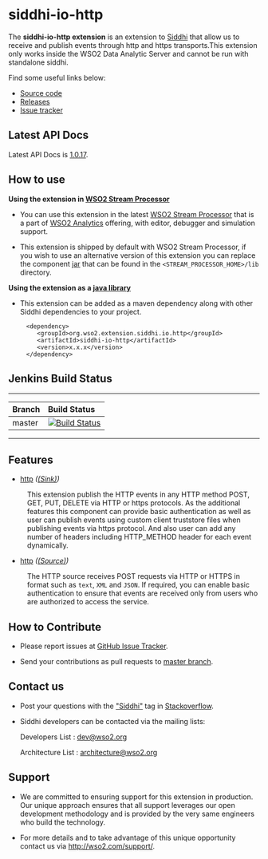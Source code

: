 siddhi-io-http
======================================

The **siddhi-io-http extension** is an extension to <a target="_blank" href="https://wso2.github.io/siddhi">Siddhi</a> that allow us to receive and publish events through http and https transports.This extension only works inside 
the WSO2 Data Analytic Server and cannot be run with standalone siddhi.

Find some useful links below:

* <a target="_blank" href="https://github.com/wso2-extensions/siddhi-io-http">Source code</a>
* <a target="_blank" href="https://github.com/wso2-extensions/siddhi-io-http/releases">Releases</a>
* <a target="_blank" href="https://github.com/wso2-extensions/siddhi-io-http/issues">Issue tracker</a>

## Latest API Docs 

Latest API Docs is <a target="_blank" href="https://wso2-extensions.github.io/siddhi-io-http/api/1.0.17">1.0.17</a>.

## How to use 

**Using the extension in <a target="_blank" href="https://github.com/wso2/product-sp">WSO2 Stream Processor</a>**

* You can use this extension in the latest <a target="_blank" href="https://github.com/wso2/product-sp/releases">WSO2 Stream Processor</a> that is a part of <a target="_blank" href="http://wso2.com/analytics?utm_source=gitanalytics&utm_campaign=gitanalytics_Jul17">WSO2 Analytics</a> offering, with editor, debugger and simulation support. 

* This extension is shipped by default with WSO2 Stream Processor, if you wish to use an alternative version of this extension you can replace the component <a target="_blank" href="https://github.com/wso2-extensions/siddhi-io-http/releases">jar</a> that can be found in the `<STREAM_PROCESSOR_HOME>/lib` directory.

**Using the extension as a <a target="_blank" href="https://wso2.github.io/siddhi/documentation/running-as-a-java-library">java library</a>**

* This extension can be added as a maven dependency along with other Siddhi dependencies to your project.

```
     <dependency>
        <groupId>org.wso2.extension.siddhi.io.http</groupId>
        <artifactId>siddhi-io-http</artifactId>
        <version>x.x.x</version>
     </dependency>
```

## Jenkins Build Status

---

|  Branch | Build Status |
| :------ |:------------ | 
| master  | [![Build Status](https://wso2.org/jenkins/view/All%20Builds/job/siddhi/job/siddhi-io-http/badge/icon)](https://wso2.org/jenkins/view/All%20Builds/job/siddhi/job/siddhi-io-http/)|

---

## Features

* <a target="_blank" href="https://wso2-extensions.github.io/siddhi-io-http/api/1.0.17/#http-sink">http</a> *(<a target="_blank" href="https://wso2.github.io/siddhi/documentation/siddhi-4.0/#sink">(Sink)</a>)*<br><div style="padding-left: 1em;"><p>This extension publish the HTTP events in any HTTP method  POST, GET, PUT, DELETE  via HTTP or https protocols. As the additional features this component can provide basic authentication as well as user can publish events using custom client truststore files when publishing events via https protocol. And also user can add any number of headers including HTTP_METHOD header for each event dynamically.</p></div>
* <a target="_blank" href="https://wso2-extensions.github.io/siddhi-io-http/api/1.0.17/#http-source">http</a> *(<a target="_blank" href="https://wso2.github.io/siddhi/documentation/siddhi-4.0/#source">(Source)</a>)*<br><div style="padding-left: 1em;"><p>The HTTP source receives POST requests via HTTP or HTTPS in format such as <code>text</code>, <code>XML</code> and <code>JSON</code>. If required, you can enable basic authentication to ensure that events are received only from users who are authorized to access the service.</p></div>

## How to Contribute
 
  * Please report issues at <a target="_blank" href="https://github.com/wso2-extensions/siddhi-io-http/issues">GitHub Issue Tracker</a>.
  
  * Send your contributions as pull requests to <a target="_blank" href="https://github.com/wso2-extensions/siddhi-io-http/tree/master">master branch</a>. 
 
## Contact us 

 * Post your questions with the <a target="_blank" href="http://stackoverflow.com/search?q=siddhi">"Siddhi"</a> tag in <a target="_blank" href="http://stackoverflow.com/search?q=siddhi">Stackoverflow</a>. 
 
 * Siddhi developers can be contacted via the mailing lists:
 
    Developers List   : [dev@wso2.org](mailto:dev@wso2.org)
    
    Architecture List : [architecture@wso2.org](mailto:architecture@wso2.org)
 
## Support 

* We are committed to ensuring support for this extension in production. Our unique approach ensures that all support 
leverages our open development methodology and is provided by the very same engineers who build the technology. 

* For more details and to take advantage of this unique opportunity contact us via <a target="_blank" href="http://wso2
.com/support?utm_source=gitanalytics&utm_campaign=gitanalytics_Jul17">http://wso2.com/support/</a>. 
